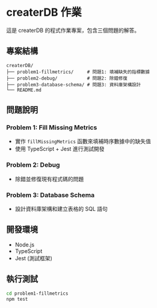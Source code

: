 # createrDB 作業

這是 createrDB 的程式作業專案，包含三個問題的解答。

## 專案結構

```
createrDB/
├── problem1-fillmetrics/     # 問題1: 填補缺失的指標數據
├── problem2-debug/           # 問題2: 除錯修復
├── problem3-database-schema/ # 問題3: 資料庫架構設計
└── README.md
```

## 問題說明

### Problem 1: Fill Missing Metrics

- 實作 `fillMissingMetrics` 函數來填補時序數據中的缺失值
- 使用 TypeScript + Jest 進行測試開發

### Problem 2: Debug

- 除錯並修復現有程式碼的問題

### Problem 3: Database Schema

- 設計資料庫架構和建立表格的 SQL 語句

## 開發環境

- Node.js
- TypeScript
- Jest (測試框架)

## 執行測試

```bash
cd problem1-fillmetrics
npm test
```
